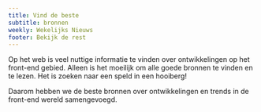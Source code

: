 ```yaml
---
title: Vind de beste
subtitle: bronnen
weekly: Wekelijks Nieuws
footer: Bekijk de rest
---
```


Op het web is veel nuttige informatie te vinden over ontwikkelingen op het front-end gebied. Alleen is het moeilijk om alle goede bronnen te vinden en te lezen. Het is zoeken naar een speld in een hooiberg!

Daarom hebben we de beste bronnen over ontwikkelingen en trends in de front-end wereld samengevoegd.